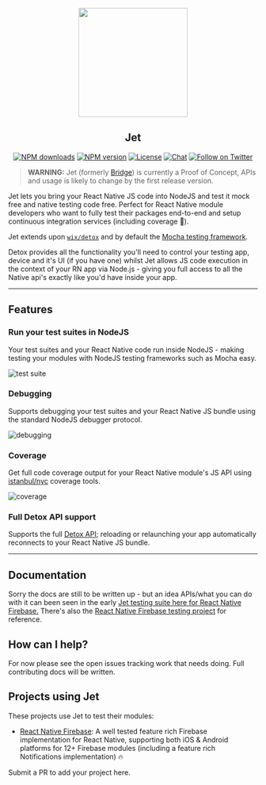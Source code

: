 <p align="center">
  <a href="https://invertase.io">
    <img height="220" src="https://static.invertase.io/assets/jet-animated.gif"><br/>
  </a>
  <h2 align="center">Jet</h2>
</p>

<p align="center">
  <a href="https://www.npmjs.com/package/@invertase/jet"><img src="https://img.shields.io/npm/dm/@invertase/jet.svg?style=flat-square" alt="NPM downloads"></a>
  <a href="https://www.npmjs.com/package/@invertase/jet"><img src="https://img.shields.io/npm/v/@invertase/jet.svg?style=flat-square" alt="NPM version"></a>
  <a href="/LICENSE"><img src="https://img.shields.io/npm/l/@invertase/jet.svg?style=flat-square" alt="License"></a>
  <a href="https://discord.gg/C9aK28N"><img src="https://img.shields.io/discord/295953187817521152.svg?logo=discord&style=flat-square&colorA=7289da&label=discord" alt="Chat"></a>
  <a href="https://twitter.com/invertaseio"><img src="https://img.shields.io/twitter/follow/invertaseio.svg?style=social&label=Follow" alt="Follow on Twitter"></a>
</p>

> **WARNING:** Jet (formerly [Bridge](https://github.com/Salakar/bridge)) is currently a Proof of Concept, APIs and usage is likely to change by the first release version.

Jet lets you bring your React Native JS code into NodeJS and test it mock free and native testing code free. Perfect for React Native module developers who want to fully test their packages end-to-end and setup continuous integration services (including coverage 💯).

Jet extends upon [`wix/detox`](https://github.com/wix/detox) and by default the [Mocha testing framework](https://mochajs.org/).

Detox provides all the functionality you'll need to control your testing app, device and it's UI (if you have one) whilst Jet allows JS code execution in the context of your RN app via Node.js - giving you full access to all the Native api's exactly like you'd have inside your app.

----

## Features

### Run your test suites in NodeJS 

Your test suites and your React Native code run inside NodeJS - making testing your modules with NodeJS testing frameworks such as Mocha easy.

![test suite](https://static.invertase.io/assets/jet/tests-1.gif)


### Debugging

Supports debugging your test suites and your React Native JS bundle using the standard NodeJS debugger protocol.

![debugging](https://static.invertase.io/assets/jet/debugging.gif)

### Coverage

Get full code coverage output for your React Native module's JS API using [istanbul/nyc](https://github.com/istanbuljs/nyc) coverage tools.

![coverage](https://static.invertase.io/assets/jet/coverage.png)

### Full Detox API support

Supports the full [Detox API](https://github.com/wix/detox/blob/master/docs/README.md#api-reference); reloading or relaunching your app automatically reconnects to your React Native JS bundle.

----

## Documentation

Sorry the docs are still to be written up - but an idea APIs/what you can do with it can been seen in the early [Jet testing suite here for React Native Firebase.](https://github.com/invertase/react-native-firebase/blob/master/bridge/e2e/bridge.spec.js) There's also the [React Native Firebase testing project](https://github.com/Salakar/react-native-firebase/tree/master/bridge) for reference.


## How can I help?

For now please see the open issues tracking work that needs doing. Full contributing docs will be written.


## Projects using Jet

These projects use Jet to test their modules:

- [React Native Firebase](https://github.com/invertase/react-native-firebase): A well tested feature rich Firebase implementation for React Native, supporting both iOS & Android platforms for 12+ Firebase modules (including a feature rich Notifications implementation) 🔥

Submit a PR to add your project here.
